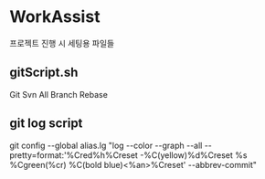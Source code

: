 # WorkAssist

프로젝트 진행 시 세팅용 파일들

## gitScript.sh
Git Svn All Branch Rebase

## git log script
git config --global alias.lg "log --color --graph --all --pretty=format:'%Cred%h%Creset -%C(yellow)%d%Creset %s %Cgreen(%cr) %C(bold blue)<%an>%Creset' --abbrev-commit"
